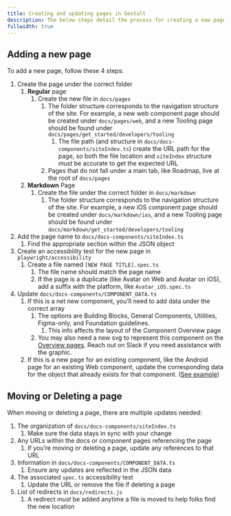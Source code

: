 ```yaml
---
title: Creating and updating pages in Gestalt
description: The below steps detail the process for creating a new page, as well as considerations when moving or deleting a page
fullwidth: true
---
```


## Adding a new page

To add a new page, follow these 4 steps:


1. Create the page under the correct folder
    1. **Regular** page
        1. Create the new file in `docs/pages`
            1. The folder structure corresponds to the navigation structure of the site. For example, a new web component page should be created under `docs/pages/web`, and a new Tooling page should be found under `docs/pages/get_started/developers/tooling`
                1. The file path (and structure in `docs/docs-components/siteIndex.ts`) create the URL path for the page, so both the file location and `siteIndex` structure *must* be accurate to get the expected URL
            2. Pages that do not fall under a main tab, like Roadmap, live at the root of `docs/pages`
    2. **Markdown** Page
        1. Create the file under the correct folder in `docs/markdown`
            1. The folder structure corresponds to the navigation structure of the site. For example, a new iOS component page should be created under `docs/markdown/ios`, and a new Tooling page should be found under `docs/markdown/get_started/developers/tooling`
2. Add the page name to `docs/docs-components/siteIndex.ts`
    1. Find the appropriate section within the JSON object
3. Create an accessibility test for the new page in `playwright/accessibility`
    1. Create a file named `[NEW PAGE TITLE].spec.ts` 
        1. The file name should match the page name
        2. If the page is a duplicate (like Avatar on Web and Avatar on iOS), add a suffix with the platform, like `Avatar_iOS.spec.ts`
4. Update `docs/docs-components/COMPONENT_DATA.ts`
    1. If this is a net new component, you’ll need to add data under the correct array
        1. The options are Building Blocks, General Components, Utilities, Figma-only, and Foundation guidelines. 
            1. This info affects the layout of the Component Overview page
        2. You may also need a new svg to represent this component on the [Overview pages](https://gestalt.pinterest.systems/web/overview). Reach out on Slack if you need assistance with the graphic.
    2. If this is a new page for an existing component, like the Android page for an existing Web component, update the corresponding data for the object that already exists for that component. ([See example](https://github.com/pinterest/gestalt/pull/2334/files#diff-19b5af995282361ea4311af93f9268393d56c1da8964523c5ee74933a1c60de1))


## Moving or Deleting a page

When moving or deleting a page, there are multiple updates needed: 

1. The organization of `docs/docs-components/siteIndex.ts`
    1. Make sure the data stays in sync with your change
2. Any URLs within the docs or component pages referencing the page
    1. If you’re moving or deleting a page, update any references to that URL
3. Information in `docs/docs-components/COMPONENT_DATA.ts`
    1. Ensure any updates are reflected in the JSON data
4. The associated `spec.ts` accessibility test
    1. Update the URL or remove the file if deleting a page
5. List of redirects in `docs/redirects.js`
    1. A redirect *must* be added anytime a file is moved to help folks find the new location

